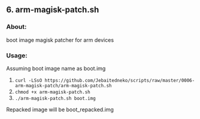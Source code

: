 ## 6. arm-magisk-patch.sh ##

### About: ###
boot image magisk patcher for arm devices

### Usage: ###

Assuming boot image name as boot.img

1. `curl -LSsO https://github.com/Jebaitedneko/scripts/raw/master/0006-arm-magisk-patch/arm-magisk-patch.sh`
2. `chmod +x arm-magisk-patch.sh`
3. `./arm-magisk-patch.sh boot.img`

Repacked image will be boot_repacked.img
